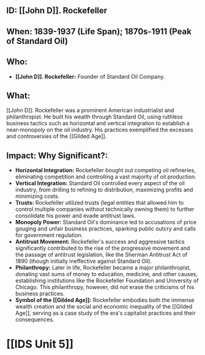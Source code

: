 ## ID: [[John D]]. Rockefeller

## When: 1839-1937 (Life Span);  1870s-1911 (Peak of Standard Oil)

## Who: 
* **[[John D]]. Rockefeller:** Founder of Standard Oil Company.

## What: 
[[John D]]. Rockefeller was a prominent American industrialist and philanthropist.  He built his wealth through Standard Oil, using ruthless business tactics such as horizontal and vertical integration to establish a near-monopoly on the oil industry. His practices exemplified the excesses and controversies of the [[Gilded Age]].

## Impact: Why Significant?:
* **Horizontal Integration:**  Rockefeller bought out competing oil refineries, eliminating competition and controlling a vast majority of oil production.
* **Vertical Integration:**  Standard Oil controlled every aspect of the oil industry, from drilling to refining to distribution, maximizing profits and minimizing costs.
* **Trusts:** Rockefeller utilized trusts (legal entities that allowed him to control multiple companies without technically owning them) to further consolidate his power and evade antitrust laws.
* **Monopoly Power:**  Standard Oil's dominance led to accusations of price gouging and unfair business practices, sparking public outcry and calls for government regulation.
* **Antitrust Movement:** Rockefeller's success and aggressive tactics significantly contributed to the rise of the progressive movement and the passage of antitrust legislation, like the Sherman Antitrust Act of 1890 (though initially ineffective against Standard Oil).
* **Philanthropy:**  Later in life, Rockefeller became a major philanthropist, donating vast sums of money to education, medicine, and other causes, establishing institutions like the Rockefeller Foundation and University of Chicago.  This philanthropy, however, did not erase the criticisms of his business practices.
* **Symbol of the [[Gilded Age]]:** Rockefeller embodies both the immense wealth creation and the social and economic inequality of the [[Gilded Age]], serving as a case study of the era's capitalist practices and their consequences.

# [[IDS Unit 5]]